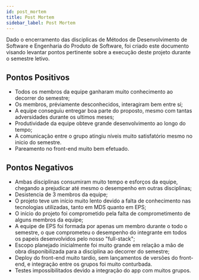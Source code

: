 ```yaml
---
id: post_mortem
title: Post Mortem
sidebar_label: Post Mortem
---
```


Dado o encerramento das disciplicas de Métodos de Desenvolvimento de Software e Engenharia do Produto de Software, foi criado este documento visando levantar pontos pertinente sobre a execução deste projeto durante o semestre letivo.

## Pontos Positivos

- Todos os membros da equipe ganharam muito conhecimento ao decorrer do semestre;
- Os membros, préviamente desconhecidos, interagiram bem entre sí;
- A equipe conseguiu entregar boa parte do proposto, mesmo com tantas adversidades durante os ultimos meses;
- Produtividade da equipe obteve grande desenvolvimento ao longo do tempo;
- A comunicação entre o grupo atingiu níveis muito satisfatório mesmo no inicio do semestre.
- Pareamento no front-end muito bem efetuado.



## Pontos Negativos

- Ambas disciplinas consumiram muito tempo e esforços da equipe, chegando a prejudicar até mesmo o desempenho em outras disciplinas;
- Desistencia de 3 membros da equipe;
- O projeto teve um início muito lento devido a falta de conhecimento nas tecnologias utilizadas, tanto em MDS quanto em EPS;
- O início do projeto foi comprometido pela falta de comprometimento de alguns membros da equipe;
- A equipe de EPS foi formada por apenas um membro durante o todo o semestre, o que comprometeu o desempenho do integrante em todos os papeis desenvolvidos pelo nosso "full-stack";
- Escopo planejado inicialmente foi muito grande em relação a mão de obra disponibilizada para a disciplina ao decorrer do semestre;
- Deploy do front-end muito tardio, sem lançamentos de versões do front-end, e integração entre os grupos foi muito conturbada.
- Testes impossibilitados devido a integração do app com muitos grupos.